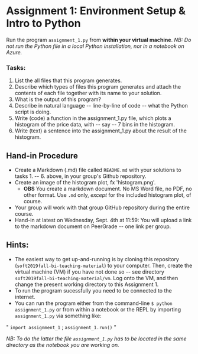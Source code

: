 # Assignment 1: Environment Setup & Intro to Python

Run the program `assignment_1.py` from **within your virtual machine**.  _NB: Do not run the Python file in a local Python installation, nor in a notebook on Azure._

### Tasks:
  1. List the all files that this program generates.
  2. Describe which types of files this program generates and attach the contents of each file together with its name to your solution.
  3. What is the output of this program?
  4. Describe in natural language -- line-by-line of code -- what the Python script is doing.
  5. Write (code) a function in the assignment_1.py file, which plots a histogram of the price data, with -- say -- 7 bins in the histogram.
  6. Write (text) a sentence into the assignment_1.py about the result of the histogram.

## Hand-in Procedure
  * Create a Markdown (.md) file called `README.md` with your solutions to tasks 1. -- 6. above, in your group's Github repository.
  * Create an image of the histogram plot, fx 'histogram.png'.
    * **OBS** You create a markdown document. No MS Word file, no PDF, no other format. Use `.md` only, _except_ for the included histogram plot, of course.
  * Your group will work with that group GitHub repository during the entire course.
  * Hand-in at latest on Wednesday, Sept. 4th at 11:59: You will upload a link to the markdown document on PeerGrade -- one link per group.

## Hints:
  * The easiest way to get up-and-running is by cloning this repository (`soft2019fall-bi-teaching-material`) to your computer. Then, create the virtual machine (VM) if you have not done so -- see directory `soft2019fall-bi-teaching-material/vm`. Log onto the VM, and then change the present working directory to this Assignment 1.
  * To run the program sucessfully you need to be connected to the internet.
  * You can run the program either from the command-line `$ python assignment_1.py` or from within a notebook or the REPL by importing `assignment_1.py` via something like:

"
  `import assignment_1` ; `assignment_1.run()`
"

  _NB: To do the latter the file `assignment_1.py` has to be located in the same directory as the notebook you are working on._
